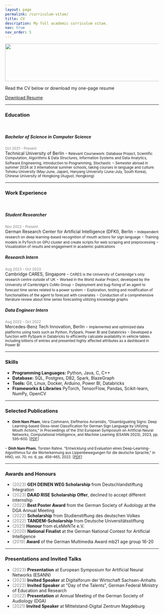 ```yaml
---
layout: page
permalink: /curriculum-vitae/
title: CV
description: My full academic curriculum vitae.
nav: true
nav_order: 5
---
```



<p style="text-align:center;">
   <center>
      <img src="https://nphamdinh.github.io/assets/img/cv-banner.png" alt="" class="centerImage" style="width:640px;height:123px;">
   </center>
</p>


<section>
	<p class="mt-4">
		Read the CV below or download my one-page resume
		<section class="mt-5 mb-2">
	<div class="row">
		<div class="col-sm">
			<!---<a href="https://nphamdinh.github.io/assets/pdf/CV_Pham_Dinh_Nam_2024.pdf" target="_blank" class="btn btn-outline-primary btn-lg mr-5" role="button">Download CV</a> -->
			<a href="https://nphamdinh.github.io/assets/pdf/CV_Pham_Dinh_Nam_2024.pdf" target="_blank" class="btn btn-outline-primary btn-lg" role="button">Download Resume</a>
		</div>
	</div>
</section>
	</p>

</section>


---

### <b>Education</b>

<br>

<h5><b>Bachelor of Science in Computer Science</b></h5>
<small><span style="color:grey">Oct 2021 - Present</span></small><br>Technical University of Berlin
- <small>Relevant Coursework: Database Project, Scientific Computation, Algorithms & Data Structures, Information Systems and Data 
Analytics, Software Engineering, Introduction to Programming, Stochastic</small>
- <small>Semester abroad in summer 2024 at 3 international summer schools,
taking courses in language and culture:
Tohoku University (May-June, Japan), Hanyang University (June-July, South Korea), Chinese University of Hongkong (August, Hongkong)</small>

---


### <b>Work Experience</b>

<br>

<h5><b>Student Researcher</b></h5>
<small><span style="color:grey">Nov 2022 - Present</span></small><br>German Research Center for Artificial Intelligence (DFKI), Berlin
-	<small>Independent research on deep learning-based recognition of mouth actions for sign language</small>
-	<small>Training models in PyTorch on GPU cluster and create scripts for web scraping and preprocessing</small>
-	<small>Visualization of results and engagement in academic publications</small>

<h5><b>Research Intern</b></h5>
<small><span style="color:grey">Aug 2023 - Oct 2023</span></small><br>Cambridge CARES, Singapore
-  <small>CARES is the University of Cambridge's only research centre outside of UK</small>
-	<small>Worked in the World Avatar Project, developed by the University of Cambridge’s CoMo Group</small>
-	<small>Deployment and bug-fixing of an agent to forecast time series related to a power system</small>
-	<small>Exploration, testing and modification of functionalities of the agent to forecast with covariates</small>
-	<small>Conduction of a comprehensive literature review about time series forecasting utilizing knowledge graphs</small>

<h5><b>Data Engineer Intern</b></h5>
<small><span style="color:grey">Aug 2022 - Oct 2022</span></small><br>Mercedes-Benz Tech Innovation, Berlin
-	<small>Implemented and optimized data platforms using tools such as Python, PySpark, Power BI and Databricks</small>
-	<small>Developed a function with PySpark in Databricks to efficiently calculate availability in vehicle tables including billions of entries and presented highly affected attributes as a dashboard in Power BI</small>

---

### <b>Skills</b>
- **Programming Languages:** Python, Java, C, C++
- **Database:** SQL, Postgres, DB2, Spark, BlazeGraph
- **Tools:** Git, Linux, Docker, Arduino, Power BI, Databricks
- **Frameworks & Libraries** PyTorch, TensorFlow, Pandas, Scikit-learn, NumPy, OpenCV

---

### <b>Selected Publications</b>
- <small><b>Dinh Nam Pham</b>, Vera Czehmann, Eleftherios Avramidis, "Disambiguating Signs: Deep Learning-based Gloss-level Classification for German Sign Language by Utilizing Mouth Actions," in Proceedings of the 31st European Symposium on Artificial Neural Networks, Computational Intelligence, and Machine Learning (ESANN 2023), 2023, pp. 595–600. [<a href="https://www.esann.org/sites/default/files/proceedings/2023/ES2023-168.pdf">PDF</a>]
</small>
- <small><b>Dinh Nam Pham</b>, Torsten Rahne. "Entwicklung und Evaluation eines Deep-Learning-Algorithmus fur die Worterkennung aus Lippenbewegungen für die deutsche Sprache," in HNO, vol. 70, no. 6, pp. 456–465, 2022. [<a href="https://link.springer.com/content/pdf/10.1007/s00106-021-01143-9.pdf">PDF</a>]
</small>

---

### <b>Awards and Honours</b>
- <span style="color:grey">(2023)</span> **GEH DEINEN WEG Scholarship** from Deutschlandstiftung Integration
- <span style="color:grey">(2023)</span> **DAAD RISE Scholarship Offer**, declined to accept different internship
- <span style="color:grey">(2022)</span> **Best Poster Award** from the German Society of Audology at the DGA Annual Meeting 
- <span style="color:grey">(2022)</span> **Scholarship** from Studienstiftung des deutschen Volkes
- <span style="color:grey">(2022)</span> **TANDEM-Scholarship** from Deutsche Universitätsstiftung
- <span style="color:grey">(2021)</span> **Honour** from eLeMeNTe e.V.
- <span style="color:grey">(2020)</span> **National Finalist** at the German National Contest for Artificial Intelligence
- <span style="color:grey">(2019)</span> **Award** of the German Multimedia Award mb21 age group 16-20

---

### <b>Presentations and Invited Talks</b>
- <span style="color:grey">(2023)</span> **Presentation** at European Symposium for Artificial Neural Networks (ESANN)
- <span style="color:grey">(2023)</span> **Invited Speaker** at Digitalforum der Wirtschaft Sachsen-Anhalts
- <span style="color:grey">(2022)</span> **Invited Speaker** at "Day of the Talents", German Federal Ministry of Education and Research
- <span style="color:grey">(2022)</span> **Presentation** at Annual Meeting of the German Society of Audiology (DGA)
- <span style="color:grey">(2021)</span> **Invited Speaker** at Mittelstand-Digital Zentrum Magdeburg
